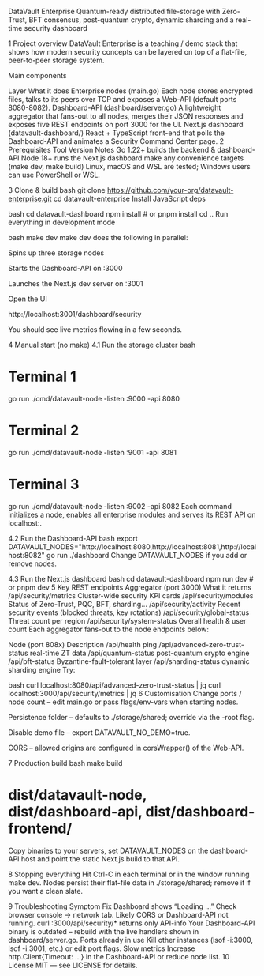 DataVault Enterprise
Quantum-ready distributed file-storage with Zero-Trust, BFT consensus, post-quantum crypto, dynamic sharding and a real-time security dashboard

1 Project overview
DataVault Enterprise is a teaching / demo stack that shows how modern security concepts can be layered on top of a flat-file, peer-to-peer storage system.

Main components

Layer	What it does
Enterprise nodes (main.go)	Each node stores encrypted files, talks to its peers over TCP and exposes a Web-API (default ports 8080-8082).
Dashboard-API (dashboard/server.go)	A lightweight aggregator that fans-out to all nodes, merges their JSON responses and exposes five REST endpoints on port 3000 for the UI.
Next.js dashboard (datavault-dashboard/)	React + TypeScript front-end that polls the Dashboard-API and animates a Security Command Center page.
2 Prerequisites
Tool	Version	Notes
Go	1.22+	builds the backend & dashboard-API
Node	18+	runs the Next.js dashboard
make	any	convenience targets (make dev, make build)
Linux, macOS and WSL are tested; Windows users can use PowerShell or WSL.

3 Clone & build
bash
git clone https://github.com/your-org/datavault-enterprise.git
cd datavault-enterprise
Install JavaScript deps

bash
cd datavault-dashboard
npm install        # or pnpm install
cd ..
Run everything in development mode

bash
make dev
make dev does the following in parallel:

Spins up three storage nodes

Starts the Dashboard-API on :3000

Launches the Next.js dev server on :3001

Open the UI

http://localhost:3001/dashboard/security

You should see live metrics flowing in a few seconds.

4 Manual start (no make)
4.1 Run the storage cluster
bash
# Terminal 1
go run ./cmd/datavault-node -listen :9000 -api 8080

# Terminal 2
go run ./cmd/datavault-node -listen :9001 -api 8081

# Terminal 3
go run ./cmd/datavault-node -listen :9002 -api 8082
Each command initializes a node, enables all enterprise modules and serves its REST API on localhost:<apiPort>.

4.2 Run the Dashboard-API
bash
export DATAVAULT_NODES="http://localhost:8080,http://localhost:8081,http://localhost:8082"
go run ./dashboard
Change DATAVAULT_NODES if you add or remove nodes.

4.3 Run the Next.js dashboard
bash
cd datavault-dashboard
npm run dev      # or pnpm dev
5 Key REST endpoints
Aggregator (port 3000)	What it returns
/api/security/metrics	Cluster-wide security KPI cards
/api/security/modules	Status of Zero-Trust, PQC, BFT, sharding…
/api/security/activity	Recent security events (blocked threats, key rotations)
/api/security/global-status	Threat count per region
/api/security/system-status	Overall health & user count
Each aggregator fans-out to the node endpoints below:

Node (port 808x)	Description
/api/health	ping
/api/advanced-zero-trust-status	real-time ZT data
/api/quantum-status	post-quantum crypto engine
/api/bft-status	Byzantine-fault-tolerant layer
/api/sharding-status	dynamic sharding engine
Try:

bash
curl localhost:8080/api/advanced-zero-trust-status | jq
curl localhost:3000/api/security/metrics | jq
6 Customisation
Change ports / node count – edit main.go or pass flags/env-vars when starting nodes.

Persistence folder – defaults to ./storage/shared; override via the -root flag.

Disable demo file – export DATAVAULT_NO_DEMO=true.

CORS – allowed origins are configured in corsWrapper() of the Web-API.

7 Production build
bash
make build
# dist/datavault-node, dist/dashboard-api, dist/dashboard-frontend/
Copy binaries to your servers, set DATAVAULT_NODES on the dashboard-API host and point the static Next.js build to that API.

8 Stopping everything
Hit Ctrl-C in each terminal or in the window running make dev.
Nodes persist their flat-file data in ./storage/shared; remove it if you want a clean slate.

9 Troubleshooting
Symptom	Fix
Dashboard shows “Loading …”	Check browser console → network tab. Likely CORS or Dashboard-API not running.
curl :3000/api/security/* returns only API-info	Your Dashboard-API binary is outdated – rebuild with the live handlers shown in dashboard/server.go.
Ports already in use	Kill other instances (lsof -i:3000, lsof -i:3001, etc.) or edit port flags.
Slow metrics	Increase http.Client{Timeout: …} in the Dashboard-API or reduce node list.
10 License
MIT — see LICENSE for details.
